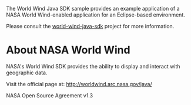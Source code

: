 The World Wind Java SDK sample provides an example application of a NASA World Wind-enabled application for an Eclipse-based environment.

Please consult the [world-wind-java-sdk](https://github.com/unofficial-nasa/world-wind-java-sdk) project for more information.

# About NASA World Wind
NASA's World Wind SDK provides the ability to display and interact with geographic data.

Visit the official page at: http://worldwind.arc.nasa.gov/java/

NASA Open Source Agreement v1.3

